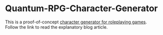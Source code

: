 # Quantum-RPG-Character-Generator
This is a proof-of-concept <a href='https://agentanakinai.wordpress.com/2019/10/07/quantum-rpg-character-generator/'>character generator for roleplaying games</a>. Follow the link to read the explanatory blog article.
